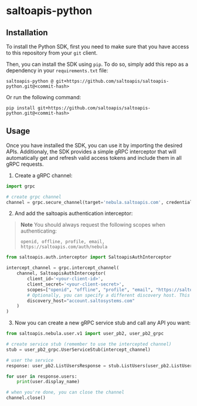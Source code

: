 # saltoapis-python

## Installation

To install the Python SDK, first you need to make sure that you have access to this repository from your `git` client.

Then, you can install the SDK using `pip`. To do so, simply add this repo as a dependency in your `requirements.txt` file:

```
saltoapis-python @ git+https://github.com/saltoapis/saltoapis-python.git@<commit-hash>
```

Or run the following command:

```
pip install git+https://github.com/saltoapis/saltoapis-python.git@<commit-hash>
```

## Usage

Once you have installed the SDK, you can use it by importing the desired APIs.
Additionaly, the SDK provides a simple gRPC interceptor that will automatically get and refresh valid access tokens and include them in all gRPC requests.

1. Create a gRPC channel:

```python
import grpc

# create grpc channel
channel = grpc.secure_channel(target='nebula.saltoapis.com', credentials=grpc.ssl_channel_credentials())
```

2. And add the saltoapis authentication interceptor:

> **Note**
> You should always request the following scopes when authenticating:
>
> ```
> openid, offline, profile, email, https://saltoapis.com/auth/nebula
> ```

```python
from saltoapis.auth.interceptor import SaltoapisAuthInterceptor

intercept_channel = grpc.intercept_channel(
    channel, SaltoapisAuthInterceptor(
        client_id='<your-client-id>',
        client_secret='<your-client-secret>',
        scopes=["openid", "offline", "profile", "email", "https://saltoapis.com/auth/nebula"],
        # Optionally, you can specify a different discovery host. This may be useful for testing purposes
        discovery_host="account.saltosystems.com"
    )
)
```

3. Now you can create a new gRPC service stub and call any API you want:

```python
from saltoapis.nebula.user.v1 import user_pb2, user_pb2_grpc

# create service stub (remember to use the intercepted channel)
stub = user_pb2_grpc.UserServiceStub(intercept_channel)

# user the service
response: user_pb2.ListUsersResponse = stub.ListUsers(user_pb2.ListUsersRequest(parent="<your parent installation id>", page_size=10))

for user in response.users:
    print(user.display_name)

# when you're done, you can close the channel
channel.close()
```
